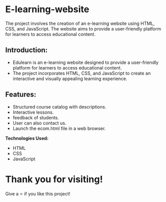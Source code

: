 # E-learning-website
The project involves the creation of an e-learning website using HTML, CSS, and JavaScript. The website aims to provide a user-friendly platform for learners to access educational content.

## Introduction:
- Edulearn is an e-learning website designed to provide a user-friendly platform for learners to access educational content. 
- The project incorporates HTML, CSS, and JavaScript to create an interactive and visually appealing learning experience.

## Features:

- Structured course catalog with descriptions.
- Interactive lessons.
- feedback of students.
- User can also contact us.
- Launch the ecom.html file in a web browser.

**Technologies Used:**
- HTML
- CSS
- JavaScript

# Thank you for visiting! 
Give a ⭐ if you like this project!

